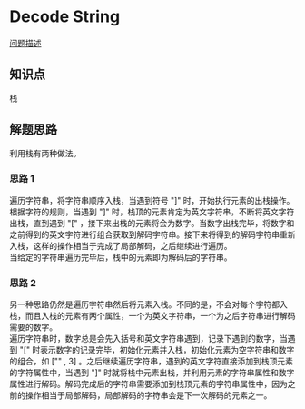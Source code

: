 # Decode String

[问题描述](https://leetcode.com/problems/decode-string/)

## 知识点

栈

## 解题思路

利用栈有两种做法。

### 思路 1

遍历字符串，将字符串顺序入栈，当遇到符号 "]" 时，开始执行元素的出栈操作。根据字符的规则，当遇到 "]" 时，栈顶的元素肯定为英文字符串，不断将英文字符出栈，直到遇到 "[" ，接下来出栈的元素将会为数字。当数字出栈完毕，将数字和之前得到的英文字符进行组合获取到解码字符串。接下来将得到的解码字符串重新入栈，这样的操作相当于完成了局部解码，之后继续进行遍历。  
当给定的字符串遍历完毕后，栈中的元素即为解码后的字符串。

### 思路 2

另一种思路仍然是遍历字符串然后将元素入栈。不同的是，不会对每个字符都入栈，而且入栈的元素有两个属性，一个为英文字符串，一个为之后字符串进行解码需要的数字。  
遍历字符串时，数字总是会先入括号和英文字符串遇到，记录下遇到的数字，当遇到 "[" 时表示数字的记录完毕，初始化元素并入栈，初始化元素为空字符串和数字的组合，如 ["" , 3] 。之后继续遍历字符串，遇到的英文字符直接添加到栈顶元素的字符属性中，当遇到 "]" 时就将栈中元素出栈，并利用元素的字符串属性和数字属性进行解码。解码完成后的字符串需要添加到栈顶元素的字符串属性中，因为之前的操作相当于局部解码，局部解码的字符串会是下一次解码的元素之一。
